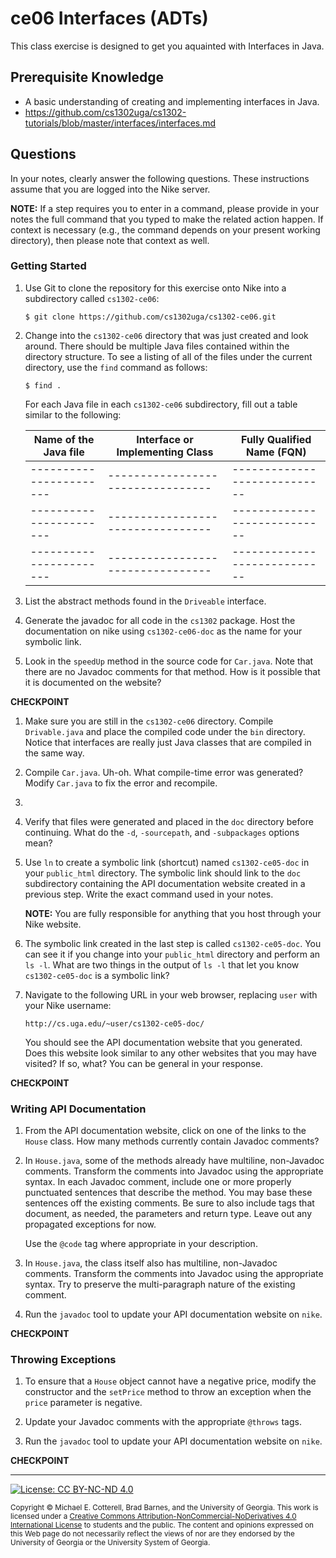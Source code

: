 # ce06 Interfaces (ADTs)

This class exercise is designed to get you aquainted with Interfaces in Java.

## Prerequisite Knowledge

* A basic understanding of creating and implementing interfaces in Java.
* https://github.com/cs1302uga/cs1302-tutorials/blob/master/interfaces/interfaces.md

## Questions

In your notes, clearly answer the following questions. These instructions assume that you are 
logged into the Nike server. 

**NOTE:** If a step requires you to enter in a command, please provide in your notes the full 
command that you typed to make the related action happen. If context is necessary (e.g., the 
command depends on your present working directory), then please note that context as well.

### Getting Started

1. Use Git to clone the repository for this exercise onto Nike into a subdirectory called `cs1302-ce06`:

   ```
   $ git clone https://github.com/cs1302uga/cs1302-ce06.git
   ```
1. Change into the `cs1302-ce06` directory that was just created and look around. There should be
   multiple Java files contained within the directory structure. To see a listing of all of the 
   files under the current directory, use the `find` command as follows:
   
   ```
   $ find .
   ```
   
   For each Java file in each `cs1302-ce06` subdirectory, fill out a table similar to the following:
   
   | Name of the Java file | Interface or Implementing Class | Fully Qualified Name (FQN) |
   |-----------------------|---------------------------------|----------------------------|
   |-----------------------|---------------------------------|----------------------------|
   |-----------------------|---------------------------------|----------------------------|
   |-----------------------|---------------------------------|----------------------------|
   

1. List the abstract methods found in the `Driveable` interface.

1. Generate the javadoc for all code in the `cs1302` package. Host the documentation on nike using 
   `cs1302-ce06-doc` as the name for your symbolic link. 
   
1. Look in the `speedUp` method in the source code for `Car.java`. Note that there are no Javadoc 
   comments for that method. How is it possible that it is documented on the website?

**CHECKPOINT**

1. Make sure you are still in the `cs1302-ce06` directory. Compile `Drivable.java` and place the compiled
   code under the `bin` directory. Notice that interfaces are really just Java classes that are compiled
   in the same way.
   
1. Compile `Car.java`.  Uh-oh.  What compile-time error was generated?  Modify `Car.java` to fix the error
   and recompile.
   
1. 

1. Verify that files were generated and placed in the `doc` directory before continuing.
   What do the `-d`, `-sourcepath`, and `-subpackages` options mean?

1. Use `ln` to create a symbolic link (shortcut) named `cs1302-ce05-doc` in your `public_html` 
   directory. The symbolic link should link to the `doc` subdirectory containing the API documentation 
   website created in a previous step. Write the exact command used in your notes. 
   
   **NOTE:** You are fully responsible for anything that you host through your Nike website.
   
1. The symbolic link created in the last step is called `cs1302-ce05-doc`. You can see it if you
   change into your `public_html` directory and perform an `ls -l`. What are two things in
   the output of `ls -l` that let you know `cs1302-ce05-doc` is a symbolic link?

1. Navigate to the following URL in your web browser, replacing `user` with your Nike
   username:

   ```
   http://cs.uga.edu/~user/cs1302-ce05-doc/
   ```

   You should see the API documentation website that you generated. Does this website look 
   similar to any other websites that you may have visited? If so, what? You can be general 
   in your response.

**CHECKPOINT**
    
### Writing API Documentation

1. From the API documentation website, click on one of the links to the `House` class. How many 
   methods currently contain Javadoc comments?
   
1. In `House.java`, some of the methods already have multiline, non-Javadoc comments.  Transform the 
   comments into Javadoc using the appropriate syntax. In each Javadoc comment, include one or more 
   properly punctuated sentences that describe the method. You may base these sentences off the existing
   comments. Be sure to also include tags that document, as needed, the parameters and return type. 
   Leave out any propagated exceptions for now. 
   
   Use the `@code` tag where appropriate in your description.
   
1. In `House.java`, the class itself also has multiline, non-Javadoc comments.  Transform the comments 
   into Javadoc using the appropriate syntax. Try to preserve the multi-paragraph nature of the existing
   comment.
   
1. Run the `javadoc` tool to update your API documentation website on `nike`.

**CHECKPOINT**

### Throwing Exceptions

1. To ensure that a `House` object cannot have a negative price, modify the constructor and the
   `setPrice` method to throw an exception when the `price` parameter is negative.
   
1. Update your Javadoc comments with the appropriate `@throws` tags.

1. Run the `javadoc` tool to update your API documentation website on `nike`.

**CHECKPOINT**
    
<hr/>

[![License: CC BY-NC-ND 4.0](https://img.shields.io/badge/License-CC%20BY--NC--ND%204.0-lightgrey.svg)](http://creativecommons.org/licenses/by-nc-nd/4.0/)

<small>
Copyright &copy; Michael E. Cotterell, Brad Barnes, and the University of Georgia.
This work is licensed under a <a rel="license" href="http://creativecommons.org/licenses/by-nc-nd/4.0/">Creative Commons Attribution-NonCommercial-NoDerivatives 4.0 International License</a> to students and the public.
The content and opinions expressed on this Web page do not necessarily reflect the views of nor are they endorsed by the University of Georgia or the University System of Georgia.
</small>
